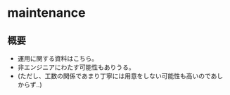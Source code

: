 
# maintenance

## 概要

- 運用に関する資料はこちら。
- 非エンジニアにわたす可能性もありうる。
- (ただし、工数の関係であまり丁寧には用意をしない可能性も高いのであしからず..)

